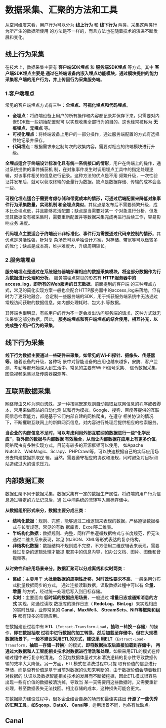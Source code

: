 数据采集、汇聚的方法和工具
===================================================================================
从空间维度来看，用户行为可以分为 **线上行为** 和 **线下行为** 两类，采集这两类行为所产生的数据所使用
的方法是不一样的，而且方法也在随着技术的演进不断发展和变化。

## 线上行为采集
在技术上，数据采集主要有 **客户端SDK埋点** 和 **服务端SDK埋点** 等方式。其中 **客户端SDK埋点主要是
通过在终端设备内嵌入埋点功能模块，通过模块提供的能力采集客户端的用户行为，并上传回行为采集服务端**。

### 1.客户端埋点
常见的客户端埋点方式有三种：**全埋点、可视化埋点和代码埋点**。
+ **全埋点**：将终端设备上用户的所有操作和内容都记录并保存下来，只需要对内嵌SDK做一些初始配置就可
以实现收集全部行为的目的。这也经常被称为 **无痕埋点、无埋点** 等。
+ **可视化埋点**：将终端设备上用户的一部分操作，通过服务端配置的方式有选择性地记录并保存。
+ **代码埋点**：根据需求来定制每次的收集内容，需要对相应的终端模块进行升级。

**全埋点适合于终端设计标准化且有统一系统接口的情形**，用户在终端上的操作，通过系统提供的事件捕获机
制，在对象事件发生时调用埋点工具中的指定处理逻辑，对该事件相关的信息进行记录。这种方法的优点是不用
频繁升级，一次性验证并发布后，就可以获取终端的全量行为数据。缺点是数据存储、传输的成本会高一些。

**可视化埋点适合于需要考虑存储和带宽成本的情形，可通过后端配置来降低对象事件行为采集数量，实现机制
和全埋点类似**。其优点是发布后不需要频繁升级，成本比全埋点低，并且能够灵活配置；缺点是当需要对某一
个对象进行分析，但发现其数据没有被采集时，需要重新配置并等数据采集完成再进行后续工作，容易影响业务
进度。

**代码埋点主要适合于终端设计非标准化、事件行为需要通过代码来控制的情形**。其优点是灵活性强，针对复
杂场景可以单独设计方案，对存储、带宽等可以做较多的优化；缺点是成本高，维护难度大，升级周期较长。

### 2.服务端埋点
**服务端埋点是通过在系统服务器端部署相应的数据采集模块，将这部分数据作为行为数据进行处理和分析**。
服务端埋点常见的形态有 **HTTP服务器中的access_log，即所有的Web服务的日志数据**。前面提到的客户端
的三种埋点方式，常见的简化实现方案一般也会配合HTTP服务器中的access_log来落地，但有时为了更好地融合，
会定制一些服务端的SDK，用于捕获服务端系统中无法通过常规访问获取的数据信息，如内部处理耗时、包大小
等数据。

其弊端也很明显，有些用户的行为不一定会发出访问服务端的请求，这种方式就无法采集这部分数据。因此，
**服务端埋点和客户端埋点的结合使用，相互补充，以完成整个用户行为的采集**。

## 线下行为采集
**线下行为数据主要通过一些硬件来采集，如常见的Wi-Fi探针、摄像头、传感器等**。随着设备的升级，各种场
景中对智能设备的应用也越来越多，安防、客户监测、考勤等都开始深入到生活中。常见的主要有Wi-Fi信号采集、
信令数据采集、图像视频采集以及传感器探测等。

## 互联网数据采集
网络爬虫又称为网页蜘蛛，是一种按照既定规则自动抓取互联网信息的程序或者脚本，常用来做网站的自动化测
试和行为模拟。Google、搜狗、百度等提供的互联网信息检索能力，都是基于它们内部自建的网格爬虫，在遵守
相关协议的情况下，不断攫取互联网上的新鲜网页信息，对内容进行处理后提供相应的检索服务。

**当企业的内部信息不足时，可以考虑利用外部互联网的数据进行一些“化学反应”，将外部的数据与内部数据
有效融合，从而让内部数据在应用上有更多价值**。网络爬虫有多种实现方式，目前有较多的开源框架可以使用，
如Apache Nutch2、WebMagic、Scrapy、PHPCrawl等，可以快速根据自己的实际应用场景去构建数据抓取逻
辑。当然，需要遵守相应的协议和法规，同时避免对目标网站造成过大的请求压力。 

## 内部数据汇聚
数据汇聚不同于数据采集，数据采集有一定的数据生产属性，将终端的用户行为信息通过特定的方法记录后，通
过中间系统的流转写入目标存储中。

**从数据组织形式来分，数据主要分成三类**：
+ **结构化数据**：规则、完整，能够通过二维逻辑来表现的数据，严格遵循数据格式与长度规范，常见的有数
据库表、Excel等二维表。
+ **半结构化数据**：数据规则、完整，同样严格遵循数据格式与长度规范，但无法通过二维关系来表现，常见
如JSON、XML等形式表达的复杂结构。
+ **非结构化数据**：数据结构不规则或不完整，不方便用二维逻辑表来表现，需要经过复杂的逻辑处理才能提
取其中的信息内容，如办公文档、图片、图像和音视频等。

**从时效性和应用场景来分，数据汇聚可以分成离线和实时两类**：
+ **离线**：主要用于 **大批量数据的周期性迁移，对时效性要求不高**，一般采用分布式批量数据同步的方式，
通过连接读取数据，读取数据过程中可以有 **全量、增量** 的方式，经过统一处理后写入到目标存储。
+ **实时**：主要面向 **低时延的数据应用场景**，一般通过 **增量日志或通知消息的方式** 实现，如通过读取
数据库的操作日志（ **RedoLog、BinLog**）来实现相应的实时处理，业界常见的 **Canal、MaxWell、
StreamSets、NiFi等框架和组件** 都有较多的实际应用。

在数据建设过程中有 **ETL**（`Extract-Transform-Load`，**抽取－转换－存储**）的操作，**即在数据抽取
过程中进行数据的加工转换，然后加载至存储中。但在大规模数据场景下，一般不建议采用ETL的方式，建议采
用ELT**（`Extract-Load-Transform`，**抽取－存储－转换**）的模式，**即将数据抽取后直接加载到存储中，
再通过大数据和人工智能相关技术对数据进行清洗和处理**。如果采用ETL的模式在传输过程中进行复杂的清洗，
会因为数据体量过大和清洗逻辑的复杂性导致数据传输的效率大大降低。另一方面，ETL模式在清洗过程中只提
取有价值的信息进行存储，而是否有价值是基于当前对数据的认知来判断的，由于数据价值会随着我们对数据的
认识以及数据智能相关技术的发展而不断被挖掘，因此ETL模式很容易出现一些有价值的数据被清洗掉，导致当
某一天需要用这些数据时，又需要重新处理，甚至数据丢失无法找回。相比存储的成本，这种损失可能会更大。

在数据能力建设过程中，很多企业结合自身的场景和最佳实践出 **开源了一些优秀的汇聚工具，如Sqoop、DataX、
Canal等**，适用场景不同，也各有优缺点。

## Canal










